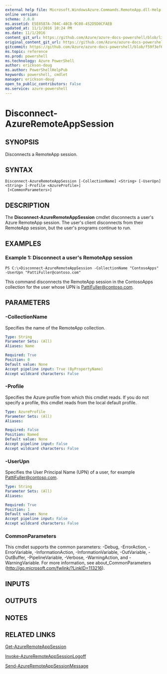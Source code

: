 ```yaml
---
external help file: Microsoft.WindowsAzure.Commands.RemoteApp.dll-Help.xml
online version: 
schema: 2.0.0
ms.assetid: E5E8587A-704C-48CB-9C08-452D5D0CFAEB
updated_at: 11/1/2016 10:24 PM
ms.date: 11/1/2016
content_git_url: https://github.com/Azure/azure-docs-powershell/blob/live/azureps-cmdlets-docs/ServiceManagement/Azure.RemoteApp/v0.9.8/Disconnect-AzureRemoteAppSession.md
original_content_git_url: https://github.com/Azure/azure-docs-powershell/blob/live/azureps-cmdlets-docs/ServiceManagement/Azure.RemoteApp/v0.9.8/Disconnect-AzureRemoteAppSession.md
gitcommit: https://github.com/Azure/azure-docs-powershell/blob/f59f3ef60bc592383812213e69fd77ba950759ed/azureps-cmdlets-docs/ServiceManagement/Azure.RemoteApp/v0.9.8/Disconnect-AzureRemoteAppSession.md
ms.topic: reference
ms.prod: powershell
ms.technology: Azure PowerShell
author: erickson-doug
ms.author: PowerShellHelpPub
keywords: powershell, cmdlet
manager: erickson-doug
open_to_public_contributors: False
ms.service: azure-powershell
---
```


# Disconnect-AzureRemoteAppSession

## SYNOPSIS
Disconnects a RemoteApp session.

## SYNTAX

```
Disconnect-AzureRemoteAppSession [-CollectionName] <String> [-UserUpn] <String> [-Profile <AzureProfile>]
 [<CommonParameters>]
```

## DESCRIPTION
The **Disconnect-AzureRemoteAppSession** cmdlet disconnects a user's Azure RemoteApp session. 
The user's client disconnects from their RemoteApp session, but the user's programs continue to run.

## EXAMPLES

### Example 1: Disconnect a user's RemoteApp session
```
PS C:\>Disconnect-AzureRemoteAppSession -CollectionName "ContosoApps" -UserUpn "PattiFuller@contoso.com"
```

This command disconnects the RemoteApp session in the ContosoApps collection for the user whose UPN is PattiFuller@contoso.com.

## PARAMETERS

### -CollectionName
Specifies the name of the RemoteApp collection.

```yaml
Type: String
Parameter Sets: (All)
Aliases: Name

Required: True
Position: 0
Default value: None
Accept pipeline input: True (ByPropertyName)
Accept wildcard characters: False
```

### -Profile
Specifies the Azure profile from which this cmdlet reads.
If you do not specify a profile, this cmdlet reads from the local default profile.

```yaml
Type: AzureProfile
Parameter Sets: (All)
Aliases: 

Required: False
Position: Named
Default value: None
Accept pipeline input: False
Accept wildcard characters: False
```

### -UserUpn
Specifies the User Principal Name (UPN) of a user, for example PattiFuller@contoso.com.

```yaml
Type: String
Parameter Sets: (All)
Aliases: 

Required: True
Position: 1
Default value: None
Accept pipeline input: False
Accept wildcard characters: False
```

### CommonParameters
This cmdlet supports the common parameters: -Debug, -ErrorAction, -ErrorVariable, -InformationAction, -InformationVariable, -OutVariable, -OutBuffer, -PipelineVariable, -Verbose, -WarningAction, and -WarningVariable. For more information, see about_CommonParameters (http://go.microsoft.com/fwlink/?LinkID=113216).

## INPUTS

## OUTPUTS

## NOTES

## RELATED LINKS

[Get-AzureRemoteAppSession](xref:ServiceManagement/Azure.RemoteApp/v0.9.8/Get-AzureRemoteAppSession.md)

[Invoke-AzureRemoteAppSessionLogoff](xref:ServiceManagement/Azure.RemoteApp/v0.9.8/Invoke-AzureRemoteAppSessionLogoff.md)

[Send-AzureRemoteAppSessionMessage](xref:ServiceManagement/Azure.RemoteApp/v0.9.8/Send-AzureRemoteAppSessionMessage.md)


